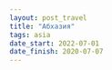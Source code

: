 ```yaml
---
layout: post_travel
title: "Абхазия"
tags: asia
date_start: 2022-07-01
date_finish: 2020-07-07
---
```

